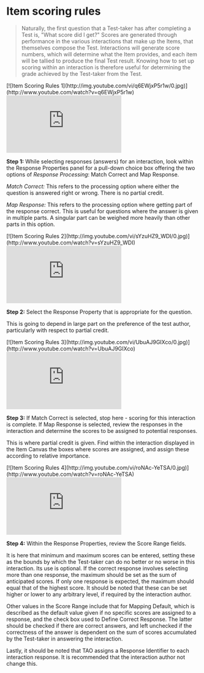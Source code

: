 # Item scoring rules

>Naturally, the first question that a Test-taker has after completing a Test is, "What score did I get?" Scores are generated through performance in the various interactions that make up the Items, that themselves compose the Test. Interactions will generate score numbers, which will determine what the Item provides, and each item will be tallied to produce the final Test result. Knowing how to set up scoring within an interaction is therefore useful for determining the grade achieved by the Test-taker from the Test.

<div class="hidden-video">
[![Item Scoring Rules 1](http://img.youtube.com/vi/q6EWjxP5r1w/0.jpg)](http://www.youtube.com/watch?v=q6EWjxP5r1w)
</div>

<div class='embed-container'><iframe src="https://www.youtube.com/embed/q6EWjxP5r1w?rel=0" frameborder="0" allowfullscreen="true"></iframe></div>

**Step 1:** While selecting responses (answers) for an interaction, look within the Response Properties panel for a pull-down choice box offering the two options of *Response Processing*: Match Correct and Map Response.

*Match Correct:* This refers to the processing option where either the question is answered right or wrong. There is no partial credit.

*Map Response:* This refers to the processing option where getting part of the response correct. This is useful for questions where the answer is given in multiple parts. A singular part can be weighed more heavily than other parts in this option.

<div class="hidden-video">
[![Item Scoring Rules 2](http://img.youtube.com/vi/sYzuHZ9_WDI/0.jpg)](http://www.youtube.com/watch?v=sYzuHZ9_WDI)
</div>

<div class='embed-container'><iframe src="https://www.youtube.com/embed/sYzuHZ9_WDI?rel=0" frameborder="0" allowfullscreen="true"></iframe></div>

**Step 2:** Select the Response Property that is appropriate for the question.

This is going to depend in large part on the preference of the test author, particularly with respect to partial credit.

<div class="hidden-video">
[![Item Scoring Rules 3](http://img.youtube.com/vi/UbuAJ9GIXco/0.jpg)](http://www.youtube.com/watch?v=UbuAJ9GIXco)
</div>

<div class='embed-container'><iframe src="https://www.youtube.com/embed/UbuAJ9GIXco?rel=0" frameborder="0" allowfullscreen="true"></iframe></div>

**Step 3:** If Match Correct is selected, stop here - scoring for this interaction is complete. If Map Response is selected, review the responses in the interaction and determine the scores to be assigned to potential responses.

This is where partial credit is given. Find within the interaction displayed in the Item Canvas the boxes where scores are assigned, and assign these according to relative importance. 

<div class="hidden-video">
[![Item Scoring Rules 4](http://img.youtube.com/vi/roNAc-YeTSA/0.jpg)](http://www.youtube.com/watch?v=roNAc-YeTSA)
</div>

<div class='embed-container'><iframe src="https://www.youtube.com/embed/roNAc-YeTSA?rel=0" frameborder="0" allowfullscreen="true"></iframe></div>

**Step 4:** Within the Response Properties, review the Score Range fields.

It is here that minimum and maximum scores can be entered, setting these as the bounds by which the Test-taker can do no better or no worse in this interaction. Its use is optional. If the correct response involves selecting more than one response, the maximum should be set as the sum of anticipated scores. If only one response is expected, the maximum should equal that of the highest score. It should be noted that these can be set higher or lower to any arbitrary level, if required by the interaction author.

Other values in the Score Range include that for Mapping Default, which is described as the default value given if no specific scores are assigned to a response, and the check box used to Define Correct Response. The latter should be checked if there are correct answers, and left unchecked if the correctness of the answer is dependent on the sum of scores accumulated by the Test-taker in answering the interaction.

Lastly, it should be noted that TAO assigns a Response Identifier to each interaction response. It is recommended that the interaction author not change this.